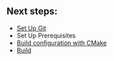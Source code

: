 ## <span class="step">Next steps:</span>

<div class="next-steps">
    <ul>
        <li><a href="{{site.baseurl}}/setup-git-redirect">Set Up Git</a></li>
        <li>Set Up Prerequisites</li>
        <li><a href="{{site.baseurl}}/configure-cmake-redirect">Build configuration with CMake</a></li>
        <li><a href="{{site.baseurl}}/build-redirect">Build</a></li>
    </ul>
</div>
